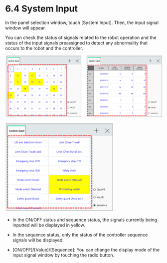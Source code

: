 # 6.4 System Input

In the panel selection window, touch \[System Input\]. Then, the input signal window will appear. 

You can check the status of signals related to the robot operation and the status of the input signals preassigned to detect any abnormality that occurs to the robot and the controller.

![Figure 35 System Input - ON/OFF Status \(Left\) / Value Status \(Right\)](../.gitbook/assets/image%20%28387%29.png)

![Figure 36 System Input &#x2013; Sequence Status](../.gitbook/assets/image%20%28396%29.png)



* In the ON/OFF status and sequence status, the signals currently being inputted will be displayed in yellow.
* 
  In the sequence status, only the status of the controller sequence signals will be displayed.

* 
  \[ON/OFF\]/\[Value\]/\[Sequence\]: You can change the display mode of the input signal window by touching the radio button.





